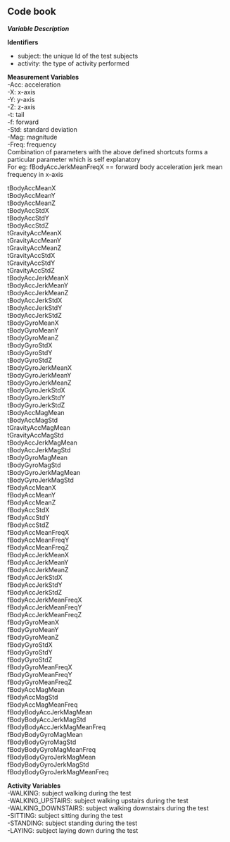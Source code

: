 ## Code book  
**_Variable Description_** 

**Identifiers**    
- subject: the unique Id of the test subjects
- activity: the type of activity performed  


**Measurement Variables**    
-Acc: acceleration     
-X: x-axis     
-Y: y-axis      
-Z: z-axis    
-t: tail    
-f: forward    
-Std: standard deviation      
-Mag: magnitude           
-Freq: frequency       
Combination of parameters with the above defined shortcuts forms a particular parameter which is self explanatory   
For eg: fBodyAccJerkMeanFreqX  == forward body acceleration jerk mean frequency in x-axis  

tBodyAccMeanX  
tBodyAccMeanY  
tBodyAccMeanZ  
tBodyAccStdX    
tBodyAccStdY  
tBodyAccStdZ   
tGravityAccMeanX   
tGravityAccMeanY   
tGravityAccMeanZ  
tGravityAccStdX   
tGravityAccStdY  
tGravityAccStdZ  
tBodyAccJerkMeanX  
tBodyAccJerkMeanY  
tBodyAccJerkMeanZ  
tBodyAccJerkStdX   
tBodyAccJerkStdY   
tBodyAccJerkStdZ   
tBodyGyroMeanX   
tBodyGyroMeanY   
tBodyGyroMeanZ  
tBodyGyroStdX  
tBodyGyroStdY  
tBodyGyroStdZ   
tBodyGyroJerkMeanX   
tBodyGyroJerkMeanY   
tBodyGyroJerkMeanZ    
tBodyGyroJerkStdX    
tBodyGyroJerkStdY   
tBodyGyroJerkStdZ   
tBodyAccMagMean    
tBodyAccMagStd    
tGravityAccMagMean      
tGravityAccMagStd    
tBodyAccJerkMagMean    
tBodyAccJerkMagStd   
tBodyGyroMagMean    
tBodyGyroMagStd     
tBodyGyroJerkMagMean      
tBodyGyroJerkMagStd      
fBodyAccMeanX      
fBodyAccMeanY     
fBodyAccMeanZ      
fBodyAccStdX     
fBodyAccStdY       
fBodyAccStdZ     
fBodyAccMeanFreqX      
fBodyAccMeanFreqY       
fBodyAccMeanFreqZ     
fBodyAccJerkMeanX     
fBodyAccJerkMeanY     
fBodyAccJerkMeanZ    
fBodyAccJerkStdX     
fBodyAccJerkStdY     
fBodyAccJerkStdZ   
fBodyAccJerkMeanFreqX    
fBodyAccJerkMeanFreqY   
fBodyAccJerkMeanFreqZ   
fBodyGyroMeanX   
fBodyGyroMeanY   
fBodyGyroMeanZ   
fBodyGyroStdX   
fBodyGyroStdY   
fBodyGyroStdZ    
fBodyGyroMeanFreqX     
fBodyGyroMeanFreqY     
fBodyGyroMeanFreqZ   
fBodyAccMagMean  
fBodyAccMagStd   
fBodyAccMagMeanFreq     
fBodyBodyAccJerkMagMean    
fBodyBodyAccJerkMagStd    
fBodyBodyAccJerkMagMeanFreq   
fBodyBodyGyroMagMean    
fBodyBodyGyroMagStd   
fBodyBodyGyroMagMeanFreq    
fBodyBodyGyroJerkMagMean   
fBodyBodyGyroJerkMagStd    
fBodyBodyGyroJerkMagMeanFreq     

**Activity Variables**  
-WALKING: subject walking during the test  
-WALKING_UPSTAIRS: subject walking upstairs during the test    
-WALKING_DOWNSTAIRS: subject walking downstairs during the test      
-SITTING: subject sitting during the test      
-STANDING: subject standing during the test     
-LAYING: subject laying down during the test       





